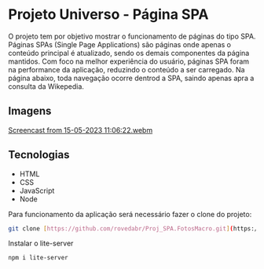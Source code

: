 # Projeto Universo - Página SPA

O projeto tem por objetivo mostrar o funcionamento de páginas do tipo SPA. Páginas SPAs (Single Page Applications) são páginas onde apenas o conteúdo principal é atualizado, sendo os demais componentes da página mantidos. Com foco na melhor experiência do usuário, páginas SPA foram na performance da aplicação, reduzindo o conteúdo a ser carregado.
Na página abaixo, toda navegação ocorre dentrod a SPA, saindo apenas apra a consulta da Wikepedia.

## Imagens
[Screencast from 15-05-2023 11:06:22.webm](https://github.com/rovedabr/SPA-Universe-v2/assets/118762335/829a312f-ac00-48bb-94f2-31a550bff71e)

## Tecnologias

- HTML
- CSS
- JavaScript
- Node

Para funcionamento da aplicação será necessário fazer o clone do projeto:

```bash
git clone [https://github.com/rovedabr/Proj_SPA.FotosMacro.git](https://github.com/rovedabr/SPA-Universe-v2.git)
```

Instalar o lite-server

```bash
npm i lite-server
```

